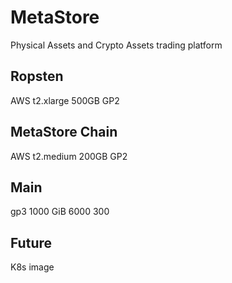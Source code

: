 # MetaStore
Physical Assets and Crypto Assets trading platform

## Ropsten
AWS
t2.xlarge
500GB GP2

## MetaStore Chain
AWS
t2.medium
200GB GP2

## Main
gp3	1000 GiB	6000	300

## Future
K8s image
